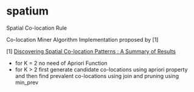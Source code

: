 spatium
=======

Spatial Co-location Rule 

Co-location Miner Algorithm Implementation proposed by [1]


[1] [Discovering Spatial Co-location Patterns : A Summary of Results](http://www.spatial.cs.umn.edu/paper_ps/sstd01.pdf) 
- for K = 2 no need of Apriori Function
- for K > 2 first generate candidate co-locations using apriori property and then find prevalent co-locations using join and pruning using min_prev
